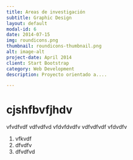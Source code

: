 ```yaml
---
title: Areas de investigación
subtitle: Graphic Design
layout: default
modal-id: 6
date: 2014-07-15
img: roundicons.png
thumbnail: roundicons-thumbnail.png
alt: image-alt
project-date: April 2014
client: Start Bootstrap
category: Web Development
description: Proyecto orientado a....

---
```


# cjshfbvfjhdv

vfvdfvdf
vdfvdfvd
vfdvfdvdfv
vdfvdfvdf
vfdvdfv

1. vfkvdf
2. dfvdfv
3. dfvdfvd